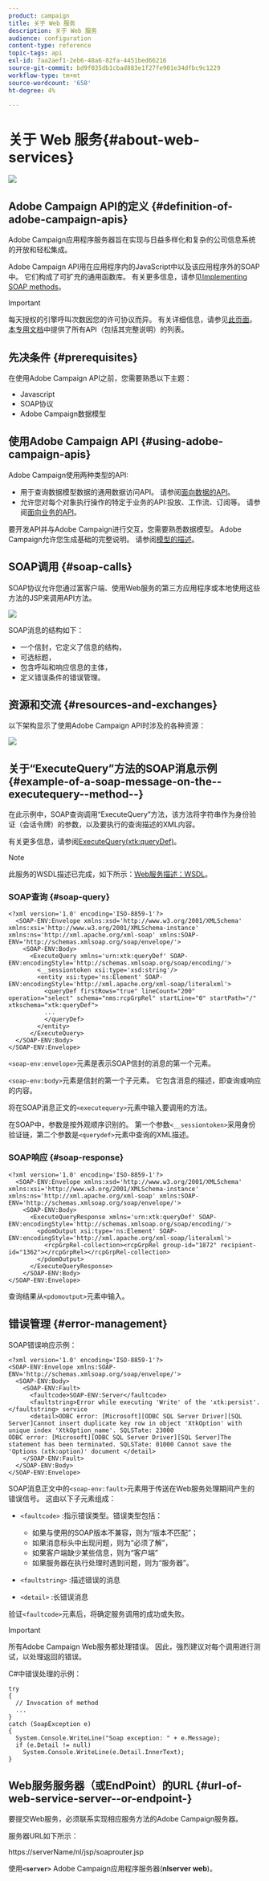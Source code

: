 ```yaml
---
product: campaign
title: 关于 Web 服务
description: 关于 Web 服务
audience: configuration
content-type: reference
topic-tags: api
exl-id: 7aa2aef1-2eb6-48a6-82fa-4451bed66216
source-git-commit: bd9f035db1cbad883e1f27fe901e34dfbc9c1229
workflow-type: tm+mt
source-wordcount: '658'
ht-degree: 4%

---
```


# 关于 Web 服务{#about-web-services}

![](../../assets/v7-only.svg)

## Adobe Campaign API的定义 {#definition-of-adobe-campaign-apis}

Adobe Campaign应用程序服务器旨在实现与日益多样化和复杂的公司信息系统的开放和轻松集成。

Adobe Campaign API用在应用程序内的JavaScript中以及该应用程序外的SOAP中。 它们构成了可扩充的通用函数库。 有关更多信息，请参见[Implementing SOAP methods](../../configuration/using/implementing-soap-methods.md)。

>[!IMPORTANT]
>
>每天授权的引擎呼叫次数因您的许可协议而异。 有关详细信息，请参见[此页面](https://helpx.adobe.com/cn/legal/product-descriptions/adobe-campaign-classic---product-description.html)。\
>[本专用文档](https://docs.adobe.com/content/help/en/campaign-classic/technicalresources/api/index.html)中提供了所有API（包括其完整说明）的列表。

## 先决条件 {#prerequisites}

在使用Adobe Campaign API之前，您需要熟悉以下主题：

* Javascript
* SOAP协议
* Adobe Campaign数据模型

## 使用Adobe Campaign API {#using-adobe-campaign-apis}

Adobe Campaign使用两种类型的API:

* 用于查询数据模型数据的通用数据访问API。 请参阅[面向数据的API](../../configuration/using/data-oriented-apis.md)。
* 允许您对每个对象执行操作的特定于业务的API:投放、工作流、订阅等。 请参阅[面向业务的API](../../configuration/using/business-oriented-apis.md)。

要开发API并与Adobe Campaign进行交互，您需要熟悉数据模型。 Adobe Campaign允许您生成基础的完整说明。 请参阅[模型的描述](../../configuration/using/data-oriented-apis.md#description-of-the-model)。

## SOAP调用 {#soap-calls}

SOAP协议允许您通过富客户端、使用Web服务的第三方应用程序或本地使用这些方法的JSP来调用API方法。

![](assets/s_ncs_configuration_architecture.png)

SOAP消息的结构如下：

* 一个信封，它定义了信息的结构，
* 可选标题，
* 包含呼叫和响应信息的主体，
* 定义错误条件的错误管理。

## 资源和交流 {#resources-and-exchanges}

以下架构显示了使用Adobe Campaign API时涉及的各种资源：

![](assets/s_ncs_integration_webservices_schema_pres.png)

## 关于“ExecuteQuery”方法的SOAP消息示例 {#example-of-a-soap-message-on-the--executequery--method--}

在此示例中，SOAP查询调用“ExecuteQuery”方法，该方法将字符串作为身份验证（会话令牌）的参数，以及要执行的查询描述的XML内容。

有关更多信息，请参阅[ExecuteQuery(xtk:queryDef)](../../configuration/using/data-oriented-apis.md#executequery--xtk-querydef-)。

>[!NOTE]
>
>此服务的WSDL描述已完成，如下所示：[Web服务描述：WSDL](../../configuration/using/web-service-calls.md#web-service-description--wsdl)。

### SOAP查询 {#soap-query}

```
<?xml version='1.0' encoding='ISO-8859-1'?>
  <SOAP-ENV:Envelope xmlns:xsd='http://www.w3.org/2001/XMLSchema' xmlns:xsi='http://www.w3.org/2001/XMLSchema-instance' xmlns:ns='http://xml.apache.org/xml-soap' xmlns:SOAP-ENV='http://schemas.xmlsoap.org/soap/envelope/'>
    <SOAP-ENV:Body>
      <ExecuteQuery xmlns='urn:xtk:queryDef' SOAP-ENV:encodingStyle='http://schemas.xmlsoap.org/soap/encoding/'>
        <__sessiontoken xsi:type='xsd:string'/>
        <entity xsi:type='ns:Element' SOAP-ENV:encodingStyle='http://xml.apache.org/xml-soap/literalxml'>
          <queryDef firstRows="true" lineCount="200" operation="select" schema="nms:rcpGrpRel" startLine="0" startPath="/" xtkschema="xtk:queryDef">
          ...
          </queryDef>
        </entity>
      </ExecuteQuery>
  </SOAP-ENV:Body>
</SOAP-ENV:Envelope>
```

`<soap-env:envelope>`元素是表示SOAP信封的消息的第一个元素。

`<soap-env:body>`元素是信封的第一个子元素。 它包含消息的描述，即查询或响应的内容。

将在SOAP消息正文的`<executequery>`元素中输入要调用的方法。

在SOAP中，参数是按外观顺序识别的。 第一个参数`<__sessiontoken>`采用身份验证链，第二个参数是`<querydef>`元素中查询的XML描述。

### SOAP响应 {#soap-response}

```
<?xml version='1.0' encoding='ISO-8859-1'?>
  <SOAP-ENV:Envelope xmlns:xsd='http://www.w3.org/2001/XMLSchema' xmlns:xsi='http://www.w3.org/2001/XMLSchema-instance' xmlns:ns='http://xml.apache.org/xml-soap' xmlns:SOAP-ENV='http://schemas.xmlsoap.org/soap/envelope/'>
    <SOAP-ENV:Body>
      <ExecuteQueryResponse xmlns='urn:xtk:queryDef' SOAP-ENV:encodingStyle='http://schemas.xmlsoap.org/soap/encoding/'>
        <pdomOutput xsi:type='ns:Element' SOAP-ENV:encodingStyle='http://xml.apache.org/xml-soap/literalxml'>
          <rcpGrpRel-collection><rcpGrpRel group-id="1872" recipient-id="1362"></rcpGrpRel></rcpGrpRel-collection>
        </pdomOutput>
      </ExecuteQueryResponse>
    </SOAP-ENV:Body>
</SOAP-ENV:Envelope>
```

查询结果从`<pdomoutput>`元素中输入。

## 错误管理 {#error-management}

SOAP错误响应示例：

```
<?xml version='1.0' encoding='ISO-8859-1'?>
<SOAP-ENV:Envelope xmlns:SOAP-ENV='http://schemas.xmlsoap.org/soap/envelope/'>
  <SOAP-ENV:Body>
    <SOAP-ENV:Fault>
      <faultcode>SOAP-ENV:Server</faultcode>
      <faultstring>Error while executing 'Write' of the 'xtk:persist'.</faultstring> service
      <detail>ODBC error: [Microsoft][ODBC SQL Server Driver][SQL Server]Cannot insert duplicate key row in object 'XtkOption' with unique index 'XtkOption_name'. SQLSTate: 23000
ODBC error: [Microsoft][ODBC SQL Server Driver][SQL Server]The statement has been terminated. SQLSTate: 01000 Cannot save the 'Options (xtk:option)' document </detail>
    </SOAP-ENV:Fault>
  </SOAP-ENV:Body>
</SOAP-ENV:Envelope>
```

SOAP消息正文中的`<soap-env:fault>`元素用于传送在Web服务处理期间产生的错误信号。 这由以下子元素组成：

* `<faultcode>` :指示错误类型。错误类型包括：

   * 如果与使用的SOAP版本不兼容，则为“版本不匹配”；
   * 如果消息标头中出现问题，则为“必须了解”，
   * 如果客户端缺少某些信息，则为“客户端”
   * 如果服务器在执行处理时遇到问题，则为“服务器”。

* `<faultstring>` :描述错误的消息
* `<detail>` :长错误消息

验证`<faultcode>`元素后，将确定服务调用的成功或失败。

>[!IMPORTANT]
>
>所有Adobe Campaign Web服务都处理错误。 因此，强烈建议对每个调用进行测试，以处理返回的错误。

C#中错误处理的示例：

```
try 
{
  // Invocation of method
  ...
}
catch (SoapException e)
{
  System.Console.WriteLine("Soap exception: " + e.Message);        
  if (e.Detail != null)
    System.Console.WriteLine(e.Detail.InnerText);
}
```

## Web服务服务器（或EndPoint）的URL {#url-of-web-service-server--or-endpoint-}

要提交Web服务，必须联系实现相应服务方法的Adobe Campaign服务器。

服务器URL如下所示：

https://serverName/nl/jsp/soaprouter.jsp

使用&#x200B;**`<server>`** Adobe Campaign应用程序服务器(**nlserver web**)。
